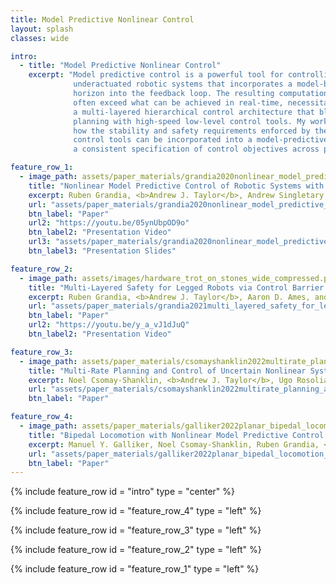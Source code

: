 ```yaml
---
title: Model Predictive Nonlinear Control
layout: splash
classes: wide

intro:
  - title: "Model Predictive Nonlinear Control"
    excerpt: "Model predictive control is a powerful tool for controlling complex,
              underactuated robotic systems that incorporates a model-based predictive
              horizon into the feedback loop. The resulting computational demands
              often exceed what can be achieved in real-time, necessitating
              a multi-layered hierarchical control architecture that blend predictive
              planning with high-speed low-level control tools. My work has focused on
              how the stability and safety requirements enforced by these low-level
              control tools can be incorporated into a model-predictive planner, ensuring
              a consistent specification of control objectives across planning and control layers."

feature_row_1:
  - image_path: assets/paper_materials/grandia2020nonlinear_model_predictive_control_of_robotic_systems_with_control_lyapunov_functions/wedding_cake.png
    title: "Nonlinear Model Predictive Control of Robotic Systems with Control Lyapunov Functions"
    excerpt: Ruben Grandia, <b>Andrew J. Taylor</b>, Andrew Singletary, Marco Hutter, and Aaron D. Ames, in <i>Proceedings of Robotics</i><i>:</i><i> Science and Systems XVI (RSS)</i>, Bend, OR, USA, 2020. <br> <br> <b>Abstract:</b> The theoretical unification of Nonlinear Model Predictive Control (NMPC) with Control Lyapunov Functions (CLFs) provides a framework for achieving optimal control performance while ensuring stability guarantees. In this paper we present the first real-time realization of a unified NMPC and CLF controller on a robotic system with limited computational resources. These limitations motivate a set of approaches for efficiently incorporating CLF stability constraints into a general NMPC formulation. We evaluate the performance of the proposed methods compared to baseline CLF and NMPC controllers with a robotic Segway platform both in simulation and on hardware. The addition of a prediction horizon provides a performance advantage over CLF based controllers, which operate optimally point-wise in time. Moreover, the explicitly imposed stability constraints remove the need for difficult cost function and parameter tuning required by NMPC. Therefore the unified controller improves the performance of each isolated controller and simplifies the overall design process.
    url: "assets/paper_materials/grandia2020nonlinear_model_predictive_control_of_robotic_systems_with_control_lyapunov_functions/paper.pdf"
    btn_label: "Paper"
    url2: "https://youtu.be/05ynUbpOD9o"
    btn_label2: "Presentation Video"
    url3: "assets/paper_materials/grandia2020nonlinear_model_predictive_control_of_robotic_systems_with_control_lyapunov_functions/presentation_slides.pdf"
    btn_label3: "Presentation Slides"

feature_row_2:
  - image_path: assets/images/hardware_trot_on_stones_wide_compressed.png
    title: "Multi-Layered Safety for Legged Robots via Control Barrier Functions and Model Predictive Control"
    excerpt: Ruben Grandia, <b>Andrew J. Taylor</b>, Aaron D. Ames, and Marco Hutter, in <i>Proceedings of the IEEE International Conference on Robotics and Automation (ICRA)</i>, Xi'an, China, 2021, pp. 8352-8358. <br> <br> <b>Abstract:</b> The problem of dynamic locomotion over rough terrain requires both accurate foot placement together with an emphasis on dynamic stability. Existing approaches to this problem prioritize immediate safe foot placement over longer term dynamic stability considerations, or relegate the coordination of foot placement and dynamic stability to heuristic methods. We propose a multi-layered locomotion framework that unifies Control Barrier Functions (CBFs) with Model Predictive Control (MPC) to simultaneously achieve safe foot placement and dynamic stability. Our approach incorporates CBF based safety constraints both in a low frequency kino-dynamic MPC formulation and a high frequency inverse dynamics tracking controller. This ensures that safety-critical execution is considered when optimizing locomotion over a longer horizon. We validate the proposed method in a 3D stepping-stone scenario in simulation and experimentally on the ANYmal quadruped platform.
    url: "assets/paper_materials/grandia2021multi_layered_safety_for_legged_robots_via_control_barrier_functions_and_model_predictive_control/paper.pdf"
    btn_label: "Paper"
    url2: "https://youtu.be/y_a_vJ1dJuQ"
    btn_label2: "Presentation Video"

feature_row_3:
  - image_path: assets/paper_materials/csomayshanklin2022multirate_planning_and_control_of_uncertain_nonlinear_systems_model_predictive_control_and_control_lyapunov_functions/bezier_diagram.PNG
    title: "Multi-Rate Planning and Control of Uncertain Nonlinear Systems: Model Predictive Control and Control Lyapunov Functions"
    excerpt: Noel Csomay-Shanklin, <b>Andrew J. Taylor</b>, Ugo Rosolia, and Aaron D. Ames, in <i>Proceedings of the IEEE 61st Conference on Decision and Control (CDC)</i>, Cancún, Mexico, 2022. <br> <br> <b>Abstract:</b> Modern control systems must operate in increasingly complex environments subject to safety constraints and input limits, and are often implemented in a hierarchical fashion with different controllers running at multiple time scales. Yet traditional constructive methods for nonlinear controller synthesis typically ``flatten'' this hierarchy, focusing on a single time scale, and thereby limited the ability to make rigorous guarantees on constraint satisfaction that hold for the entire system. In this work we seek to address the stabilization of constrained nonlinear systems through a <i>multi-rate</i> control architecture. This is accomplished by iteratively planning continuous reference trajectories for a nonlinear system using a linearized model and Model Predictive Control (MPC), and tracking said trajectories using the full-order nonlinear model and Control Lyapunov Functions (CLFs). Connecting these two levels of control design in a way that ensures constraint satisfaction is achieved through the use of <i>Bézier curves</i>, which enable planning continuous trajectories respecting constraints by planning a sequence of discrete points. Our framework is encoded via convex optimization problems which may be efficiently solved, as demonstrated in simulation.
    url: "assets/paper_materials/csomayshanklin2022multirate_planning_and_control_of_uncertain_nonlinear_systems_model_predictive_control_and_control_lyapunov_functions/paper.pdf"
    btn_label: "Paper"

feature_row_4:
  - image_path: assets/paper_materials/galliker2022planar_bipedal_locomotion_with_nonlinear_model_predictive_control_online_gait_generation_using_whole_body_dynamics/Fig1.jpg
    title: "Bipedal Locomotion with Nonlinear Model Predictive Control: Online Gait Generation using Whole-Body Dynamics"
    excerpt: Manuel Y. Galliker, Noel Csomay-Shanklin, Ruben Grandia, <b>Andrew J. Taylor</b>, Farbod Farshidian, Marco Hutter, and Aaron D. Ames, in <i>Proceedings of the IEEE-RAS Conference on Humanoid Robots (Humanoids)</i>, Ginowan, Okinawa, Japan 2022. <br> <br> <b>Abstract:</b> The ability to generate dynamic walking in real-time for bipedal robots with input constraints and underactuation has the potential to enable locomotion in dynamic, complex and unstructured environments. Yet, the high-dimensional nature of bipedal robots has limited the use of full-order rigid body dynamics to gaits which are synthesized offline and then tracked online. In this work we develop an online nonlinear model predictive control approach that leverages the full-order dynamics to realize diverse walking behaviors. Additionally, this approach can be coupled with gaits synthesized offline via a desired reference to enable a shorter prediction horizon and rapid online re-planning, bridging the gap between online reactive control and offline gait planning. We demonstrate the proposed method, both with and without an offline gait, on the planar robot AMBER-3M in simulation and on hardware.
    url: "assets/paper_materials/galliker2022planar_bipedal_locomotion_with_nonlinear_model_predictive_control_online_gait_generation_using_whole_body_dynamics/paper.pdf"
    btn_label: "Paper"
---
```


{% include feature_row id = "intro" type = "center" %}

{% include feature_row id = "feature_row_4" type = "left" %}

{% include feature_row id = "feature_row_3" type = "left" %}

{% include feature_row id = "feature_row_2" type = "left" %}

{% include feature_row id = "feature_row_1" type = "left" %}
